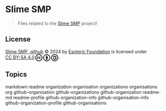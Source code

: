 # Slime SMP

> Files related to the [Slime SMP](https://github.com/SlimeSMP) project!

## License

<p xmlns:cc="http://creativecommons.org/ns#" xmlns:dct="http://purl.org/dc/terms/">
  <a property="dct:title" rel="cc:attributionURL" href="https://github.com/SlimeSMP/.github">Slime SMP .github</a> &copy; 2024 by <a rel="cc:attributionURL dct:creator" property="cc:attributionName" href="https://esoteric.foundation">Esoteric Foundation</a> is licensed under <a href="./LICENSE" target="_blank" rel="license noopener noreferrer" style="display: inline-block">CC BY-SA 4.0</a><a href="https://creativecommons.org/"><img style="height: 22px !important; margin-left: 3px; vertical-align: middle" src="./assets/images/icons/cc/cc.svg" alt="Creative Commons Icon" /><a href="https://creativecommons.org/licenses/by-sa/4.0/deed.en"><img style="height: 22px !important; margin-left: 3px; vertical-align: middle" src="./assets/images/icons/cc/by.svg" alt="Creative Commons Attribution Icon" /></a><a href="https://creativecommons.org/licenses/by-sa/4.0/deed.en"><img style="height: 22px !important; margin-left: 3px; vertical-align: middle" src="./assets/images/icons/cc/sa.svg" alt="Creative Commons ShareAlike Icon" /></a>.
</p>

## Topics

markdown readme organization organisation organizations organisations org github-organisation github-organizations github-organization readme-md readme-profile github-organization-info github-organisation-info github-organization-profile github-organisations
